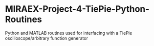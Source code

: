 # MIRAEX-Project-4-TiePie-Python-Routines
 Python and MATLAB routines used for interfacing with a TiePie oscilloscope/arbitrary function generator
